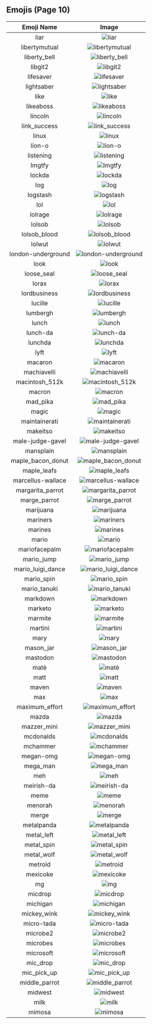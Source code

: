 
## Emojis (Page 10)
|Emoji Name|Image|
| :-: | :-: |
|liar| ![liar](/output/liar.png)|
|libertymutual| ![libertymutual](/output/libertymutual.png)|
|liberty_bell| ![liberty_bell](/output/liberty_bell.jpg)|
|libgit2| ![libgit2](/output/libgit2.png)|
|lifesaver| ![lifesaver](/output/lifesaver.png)|
|lightsaber| ![lightsaber](/output/lightsaber.png)|
|like| ![like](/output/like.png)|
|likeaboss| ![likeaboss](/output/likeaboss.png)|
|lincoln| ![lincoln](/output/lincoln.png)|
|link_success| ![link_success](/output/link_success.png)|
|linux| ![linux](/output/linux.png)|
|lion-o| ![lion-o](/output/lion-o.png)|
|listening| ![listening](/output/listening.gif)|
|lmgtfy| ![lmgtfy](/output/lmgtfy.gif)|
|lockda| ![lockda](/output/lockda.png)|
|log| ![log](/output/log.png)|
|logstash| ![logstash](/output/logstash.png)|
|lol| ![lol](/output/lol.jpg)|
|lolrage| ![lolrage](/output/lolrage.jpg)|
|lolsob| ![lolsob](/output/lolsob.png)|
|lolsob_blood| ![lolsob_blood](/output/lolsob_blood.png)|
|lolwut| ![lolwut](/output/lolwut.png)|
|london-underground| ![london-underground](/output/london-underground.png)|
|look| ![look](/output/look)|
|loose_seal| ![loose_seal](/output/loose_seal.png)|
|lorax| ![lorax](/output/lorax.png)|
|lordbusiness| ![lordbusiness](/output/lordbusiness.png)|
|lucille| ![lucille](/output/lucille.png)|
|lumbergh| ![lumbergh](/output/lumbergh.jpg)|
|lunch| ![lunch](/output/lunch.png)|
|lunch-da| ![lunch-da](/output/lunch-da.png)|
|lunchda| ![lunchda](/output/lunchda)|
|lyft| ![lyft](/output/lyft.png)|
|macaron| ![macaron](/output/macaron.jpg)|
|machiavelli| ![machiavelli](/output/machiavelli.jpg)|
|macintosh_512k| ![macintosh_512k](/output/macintosh_512k.png)|
|macron| ![macron](/output/macron.png)|
|mad_pika| ![mad_pika](/output/mad_pika.png)|
|magic| ![magic](/output/magic.gif)|
|maintainerati| ![maintainerati](/output/maintainerati.jpg)|
|makeitso| ![makeitso](/output/makeitso.jpg)|
|male-judge-gavel| ![male-judge-gavel](/output/male-judge-gavel.png)|
|mansplain| ![mansplain](/output/mansplain.jpg)|
|maple_bacon_donut| ![maple_bacon_donut](/output/maple_bacon_donut.jpg)|
|maple_leafs| ![maple_leafs](/output/maple_leafs.png)|
|marcellus-wallace| ![marcellus-wallace](/output/marcellus-wallace.jpg)|
|margarita_parrot| ![margarita_parrot](/output/margarita_parrot.gif)|
|marge_parrot| ![marge_parrot](/output/marge_parrot.gif)|
|marijuana| ![marijuana](/output/marijuana.png)|
|mariners| ![mariners](/output/mariners.png)|
|marines| ![marines](/output/marines.jpg)|
|mario| ![mario](/output/mario.png)|
|mariofacepalm| ![mariofacepalm](/output/mariofacepalm.gif)|
|mario_jump| ![mario_jump](/output/mario_jump.gif)|
|mario_luigi_dance| ![mario_luigi_dance](/output/mario_luigi_dance.gif)|
|mario_spin| ![mario_spin](/output/mario_spin.gif)|
|mario_tanuki| ![mario_tanuki](/output/mario_tanuki.gif)|
|markdown| ![markdown](/output/markdown.png)|
|marketo| ![marketo](/output/marketo.png)|
|marmite| ![marmite](/output/marmite.jpg)|
|martini| ![martini](/output/martini.png)|
|mary| ![mary](/output/mary)|
|mason_jar| ![mason_jar](/output/mason_jar.jpg)|
|mastodon| ![mastodon](/output/mastodon.png)|
|matè| ![matè](/output/matè.png)|
|matt| ![matt](/output/matt.png)|
|maven| ![maven](/output/maven.png)|
|max| ![max](/output/max.jpg)|
|maximum_effort| ![maximum_effort](/output/maximum_effort.gif)|
|mazda| ![mazda](/output/mazda.png)|
|mazzer_mini| ![mazzer_mini](/output/mazzer_mini.png)|
|mcdonalds| ![mcdonalds](/output/mcdonalds.png)|
|mchammer| ![mchammer](/output/mchammer.gif)|
|megan-omg| ![megan-omg](/output/megan-omg.png)|
|mega_man| ![mega_man](/output/mega_man.png)|
|meh| ![meh](/output/meh.png)|
|meirish-da| ![meirish-da](/output/meirish-da.png)|
|meme| ![meme](/output/meme.png)|
|menorah| ![menorah](/output/menorah.png)|
|merge| ![merge](/output/merge.png)|
|metalpanda| ![metalpanda](/output/metalpanda.jpg)|
|metal_left| ![metal_left](/output/metal_left.png)|
|metal_spin| ![metal_spin](/output/metal_spin.gif)|
|metal_wolf| ![metal_wolf](/output/metal_wolf.png)|
|metroid| ![metroid](/output/metroid.png)|
|mexicoke| ![mexicoke](/output/mexicoke.png)|
|mg| ![mg](/output/mg.png)|
|micdrop| ![micdrop](/output/micdrop.jpg)|
|michigan| ![michigan](/output/michigan.png)|
|mickey_wink| ![mickey_wink](/output/mickey_wink.gif)|
|micro-tada| ![micro-tada](/output/micro-tada.png)|
|microbe2| ![microbe2](/output/microbe2.png)|
|microbes| ![microbes](/output/microbes.png)|
|microsoft| ![microsoft](/output/microsoft.png)|
|mic_drop| ![mic_drop](/output/mic_drop.gif)|
|mic_pick_up| ![mic_pick_up](/output/mic_pick_up.gif)|
|middle_parrot| ![middle_parrot](/output/middle_parrot.gif)|
|midwest| ![midwest](/output/midwest.png)|
|milk| ![milk](/output/milk.png)|
|mimosa| ![mimosa](/output/mimosa.png)|